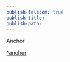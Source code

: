 ```yaml
---
publish-telecom: true
publish-title: 
publish-path: 
---
```


Anchor <a id="^anchor"></a>

[^anchor](_.md#^anchor)